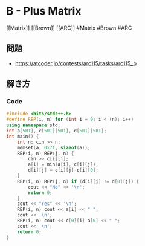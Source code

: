 # B - Plus Matrix
[[Matrix]] [[Brown]] [[ARC]]
#Matrix #Brown #ARC 

## 問題
- https://atcoder.jp/contests/arc115/tasks/arc115_b

## 解き方
### Code
```c++
#include <bits/stdc++.h>
#define REP(i, n) for (int i = 0; i < (n); i++)
using namespace std;
int a[501], c[501][501], d[501][501];
int main() {
	int n; cin >> n;
	memset(a, 0x7f, sizeof(a));
	REP(i, n) REP(j, n) {
		cin >> c[i][j];
		a[i] = min(a[i], c[i][j]);
		d[i][j] = c[i][j]-c[i][0];
	}
	REP(i, n) REP(j, n) if (d[i][j] != d[0][j]) {
		cout << "No" << '\n';
		return 0;
	}
	cout << "Yes" << '\n';
	REP(i, n) cout << a[i] << " ";
	cout << '\n';
	REP(i, n) cout << c[0][i]-a[0] << " ";
	cout << '\n';
    return 0;
}
```